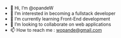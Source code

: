 - 👋 Hi, I’m @opandeW
- 👀 I’m interested in becoming a fullstack developer
- 🌱 I’m currently learning Front-End development
- 💞️ I’m looking to collaborate on web applications
- 📫 How to reach me : wopande@gmail.com

<!---
opandeW/opandeW is a ✨ special ✨ repository because its `README.md` (this file) appears on your GitHub profile.
You can click the Preview link to take a look at your changes.
--->

